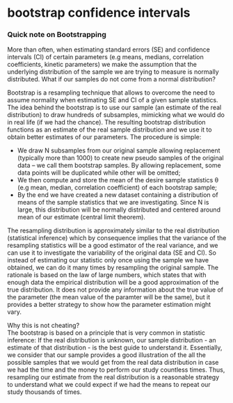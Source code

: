 # bootstrap confidence intervals

### Quick note on Bootstrapping

More than often, when estimating standard errors (SE) and confidence intervals (CI) of certain parameters (e.g means, medians, correlation coefficients, kinetic parameters)
we make the assumption that the underlying distribution of the sample we are trying to measure is normally distributed. What if our samples do not come from a normal distribution? 

Bootstrap is a resampling technique that allows to overcome the need to assume normality when estimating SE and CI of a given sample statistics.
The idea behind the bootstrap is to use our sample (an estimate of the real distribution) to draw hundreds of subsamples, mimicking what we would do in real life (if we had the chance).
The resulting bootstrap distribution functions as an estimate of the real sample distribution and we use it to obtain better estimates of our parameters. The procedure is simple:

- We draw N subsamples from our original sample allowing replacement (typically more than 1000) to create new pseudo samples of the original data – we call them bootstrap samples. By allowing replacement, some data points will be duplicated while other will be omitted; 
- We then compute and store the mean of the desire sample statistics θ (e.g mean, median, correlation coefficient) of each bootstrap sample; 
- By the end we have created a new dataset containing a distribution of means of the sample statistics that we are investigating. Since N is large, this distribution will be normally distributed and centered around mean of our estimate (central limit theorem).

The resampling distribution is approximately similar to the real distribution (statistical inference) which by consequence implies that the variance of the resampling statistics will be a good estimator of the real variance, and we can use it to investigate the variability of the original data (SE and CI).
So instead of estimating our statistic only once using the sample we have obtained, we can do it many times by resampling the original sample. The rationale is based on the law of large numbers, which states that with enough data the empirical distribution will be a good approximation of the true distribution. It does not provide any information about the true value of the parameter (the mean value of the paramter will be the same), but it provides a better strategy to show how the parameter estimation might vary.

Why this is not cheating? <br>
The bootstrap is based on a principle that is very common in statistic inference: If the real distribution is unknown, our sample distribution - an estimate of that distribution - is the best guide to understand it. 
Essentially, we consider that our sample provides a good illustration of the all the possible samples that we would get from the real data distribution in case we had the time and the money to perform our study countless times. Thus, resampling our estimate from the real distribution is a reasonable strategy to understand what we could expect if we had the means to repeat our study thousands of times.
